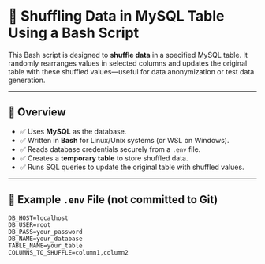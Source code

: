 
# 🔀 Shuffling Data in MySQL Table Using a Bash Script

This Bash script is designed to **shuffle data** in a specified MySQL table. It randomly rearranges values in selected columns and updates the original table with these shuffled values—useful for data anonymization or test data generation.

---

## 📌 Overview

- ✅ Uses **MySQL** as the database.
- ✅ Written in **Bash** for Linux/Unix systems (or WSL on Windows).
- ✅ Reads database credentials securely from a `.env` file.
- ✅ Creates a **temporary table** to store shuffled data.
- ✅ Runs SQL queries to update the original table with shuffled values.

---

## 🧾 Example `.env` File (not committed to Git)

```env
DB_HOST=localhost
DB_USER=root
DB_PASS=your_password
DB_NAME=your_database
TABLE_NAME=your_table
COLUMNS_TO_SHUFFLE=column1,column2

